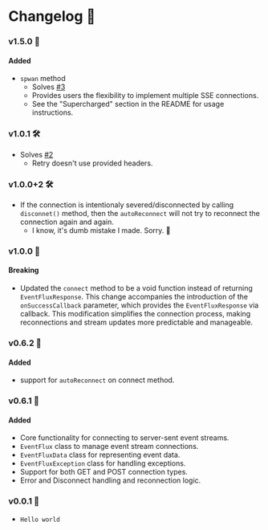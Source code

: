 
# Changelog 📝

### v1.5.0 🚀
#### Added
- `spwan` method
    - Solves [#3](https://github.com/Imgkl/EventFlux/issues/3)
    - Provides users the flexibility to implement multiple SSE connections.
    - See the "Supercharged" section in the README for usage instructions.


### v1.0.1 🛠️
- Solves [#2](https://github.com/Imgkl/EventFlux/issues/2)
    - Retry doesn't use provided headers.   

### v1.0.0+2 🛠️
- If the connection is intentionaly severed/disconnected by calling `disconnet()` method, then the `autoReconnect` will not try to reconnect the connection again and again. 
    - I know, it's dumb mistake I made. Sorry. 🥹

### v1.0.0 🚀

#### Breaking
- Updated the `connect` method to be a void function instead of returning `EventFluxResponse`. This change accompanies the introduction of the `onSuccessCallback` parameter, which provides the `EventFluxResponse` via callback. This modification simplifies the connection process, making reconnections and stream updates more predictable and manageable.


### v0.6.2 🚀

#### Added
- support for `autoReconnect` on connect method.

### v0.6.1 🚀

#### Added
- Core functionality for connecting to server-sent event streams.
- `EventFlux` class to manage event stream connections.
- `EventFluxData` class for representing event data.
- `EventFluxException` class for handling exceptions.
- Support for both GET and POST connection types.
- Error and Disconnect handling and reconnection logic.

### v0.0.1 🍼
- `Hello world`

